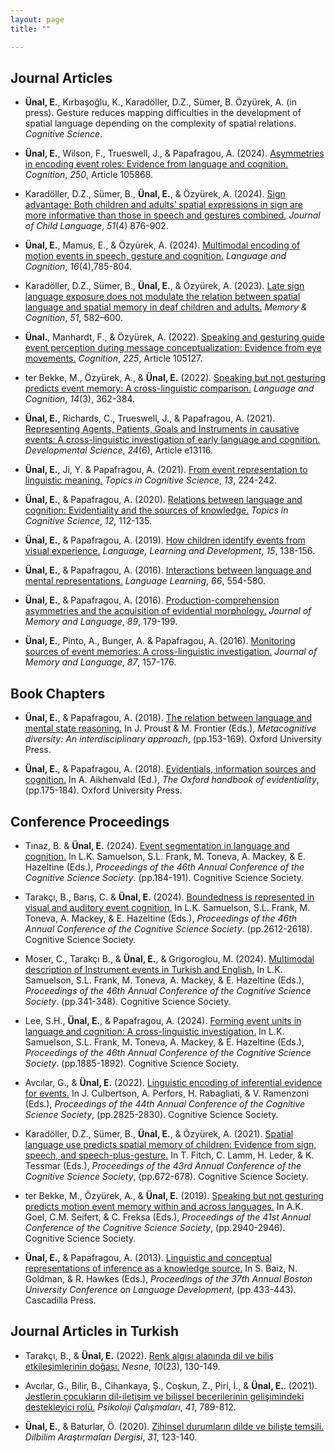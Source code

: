 ```yaml
---
layout: page
title: "" 

---
```


## Journal Articles

* **Ünal, E.**, Kırbaşoğlu, K., Karadöller, D.Z., Sümer, B. Özyürek, A. (in press). Gesture reduces mapping difficulties in the development of spatial language depending on the complexity of spatial relations. *Cognitive Science*.  

* **Ünal, E.**, Wilson, F., Trueswell, J., & Papafragou, A. (2024). [Asymmetries in encoding event roles: Evidence from language and cognition.](/papers/UWTP_COG2024.pdf) *Cognition*, *250*, Article 105868.
  
* Karadöller, D.Z., Sümer, B., **Ünal, E.**, & Özyürek, A. (2024). [Sign advantage: Both children and adults’ spatial expressions in sign are more informative than those in speech and gestures combined.](/papers/KSUO_JCL2024.pdf) *Journal of Child Language*, *51*(4) 876-902.
  
* **Ünal, E.**, Mamus, E., & Özyürek, A. (2024). [Multimodal encoding of motion events in speech, gesture and cognition.](/papers/UMO_2024LC.pdf) *Language and Cognition*, *16*(4),785-804.
  
* Karadöller, D.Z., Sümer, B., **Ünal, E.**, & Özyürek, A. (2023). [Late sign language exposure does not modulate the relation between spatial language and spatial memory in deaf children and adults.](/papers/KSUO_2022_MC.pdf) *Memory & Cognition*, *51*, 582–600.

* **Ünal.**, Manhardt, F., & Özyürek, A. (2022). [Speaking and gesturing guide event perception during  message conceptualization: Evidence from eye movements.](/papers/UMO_2022_COGN.pdf) *Cognition*, *225*, Article 105127.

* ter Bekke, M., Özyürek, A., & **Ünal, E.** (2022). [Speaking but not gesturing predicts event memory: A cross-linguistic comparison.](/papers/tBOU_2022_LC.pdf) *Language and Cognition*, *14*(3), 362-384.  

* **Ünal, E.**, Richards, C., Trueswell, J., & Papafragou, A. (2021). [Representing Agents, Patients, Goals and Instruments in causative events: A cross-linguistic investigation of early language and cognition.](/papers/URTP_DevSci_2021.pdf) *Developmental Science*, *24*(6), Article e13116.  

* **Ünal, E.**, Ji, Y. & Papafragou, A. (2021). [From event representation to linguistic meaning.](/papers/UJP-Topics-2021.pdf) *Topics in Cognitive Science*, *13*, 224-242.  

* **Ünal, E.**, & Papafragou, A. (2020). [Relations between language and cognition: Evidentiality and the sources of knowledge.](/papers/UP-2020-Topics.pdf) *Topics in Cognitive Science*, *12*, 112-135.  

* **Ünal, E.**, & Papafragou, A. (2019). [How children identify events from visual experience.](/papers/UP_2019_LLD.pdf) *Language, Learning and Development*, *15*, 138-156.  

* **Ünal, E.**, & Papafragou, A. (2016). [Interactions between language and mental representations.](/papers/UP-2016-LL.pdf) *Language Learning*, *66*, 554-580.  

* **Ünal, E.**, & Papafragou, A. (2016). [Production-comprehension asymmetries and the acquisition of evidential morphology.](/papers/UP_2016JML.pdf) *Journal of Memory and Language*, *89*, 179-199.  

* **Ünal, E.**, Pinto, A., Bunger, A. & Papafragou, A. (2016). [Monitoring sources of event memories: A cross-linguistic investigation.](/papers/UPBP2016JML.pdf) *Journal of Memory and Language*, *87*, 157-176. 

## Book Chapters

* **Ünal, E.**, & Papafragou, A. (2018). [The relation between language and mental state reasoning.](/papers/UP2018-metacogdiv.pdf) In J. Proust & M. Frontier (Eds.), *Metacognitive diversity: An interdisciplinary approach*, (pp.153-169). Oxford University Press.  

* **Ünal, E.**, & Papafragou, A. (2018). [Evidentials, information sources and cognition.](/papers/UP_OHE_2018.pdf) In A. Aikhenvald (Ed.), *The Oxford handbook of evidentiality*, (pp.175-184). Oxford University Press.

## Conference Proceedings
* Tınaz, B. & **Ünal, E.** (2024). [Event segmentation in language and cognition.](/papers/TU_cogsci2024.pdf) In L.K. Samuelson, S.L. Frank, M. Toneva, A. Mackey, & E. Hazeltine (Eds.),  *Proceedings of the 46th Annual Conference of the Cognitive Science Society*. (pp.184-191). Cognitive Science Society.

* Tarakçı, B., Barış, C. & **Ünal, E.** (2024). [Boundedness is represented in visual and auditory event cognition.](/papers/TBU_cogsci2024.pdf) In L.K. Samuelson, S.L. Frank, M. Toneva, A. Mackey, & E. Hazeltine (Eds.), *Proceedings of the 46th Annual Conference of the Cognitive Science Society*. (pp.2612-2618). Cognitive Science Society.

* Moser, C., Tarakçı B., & **Ünal, E.**, & Grigoroglou, M. (2024). [Multimodal description of Instrument events in Turkish and English.](/papers/MTUG_cogsci2024.pdf) In L.K. Samuelson, S.L. Frank, M. Toneva, A. Mackey, & E. Hazeltine (Eds.), *Proceedings of the 46th Annual Conference of the Cognitive Science Society*. (pp.341-348). Cognitive Science Society.

* Lee, S.H., **Ünal, E.**, & Papafragou, A. (2024). [Forming event units in language and cognition: A cross-linguistic investigation.](/papers/LUP_cogsci2024.pdf) In L.K. Samuelson, S.L. Frank, M. Toneva, A. Mackey, & E. Hazeltine (Eds.), *Proceedings of the 46th Annual Conference of the Cognitive Science Society*. (pp.1885-1892). Cognitive Science Society.

* Avcılar, G., & **Ünal, E.** (2022). [Linguistic encoding of inferential evidence for events.](/papers/AU_CogSci_2022.pdf) In J. Culbertson, A. Perfors, H. Rabagliati, & V. Ramenzoni (Eds.), *Proceedings of the 44th Annual Conference of the Cognitive Science Society*, (pp.2825-2830). Cognitive Science Society.

* Karadöller, D.Z., Sümer, B., **Ünal, E.**, & Özyürek, A. (2021). [Spatial language use predicts spatial memory of children: Evidence from sign, speech, and speech-plus-gesture.](/papers/KSUO_CogSci2021.pdf) In T. Fitch, C. Lamm, H. Leder, & K. Tessmar (Eds.), *Proceedings of the 43rd Annual Conference of the Cognitive Science Society*, (pp.672-678). Cognitive Science Society.  

* ter Bekke, M., Özyürek, A., & **Ünal, E.** (2019). [Speaking but not gesturing predicts motion event memory within and across languages.](/papers/terbekkeCS2019.pdf) In A.K. Goel, C.M. Seifert, & C. Freksa (Eds.), *Proceedings of the 41st Annual Conference of the Cognitive Science Society*, (pp.2940-2946). Cognitive Science Society.  

* **Ünal, E.**, & Papafragou, A. (2013). [Linguistic and conceptual representations of inference as a knowledge source.](/papers/UPBUCLD203.pdf) In S. Baiz, N. Goldman, & R. Hawkes (Eds.), *Proceedings of the 37th Annual Boston University Conference on Language Development*, (pp.433-443). Cascadilla Press.  

## Journal Articles in Turkish

* Tarakçı, B., & **Ünal, E.** (2022). [Renk algısı alanında dil ve biliş etkileşimlerinin doğası.](/papers/TU_Nesne_2022.pdf) *Nesne*, *10*(23), 130-149.  

* Avcılar, G., Bilir, B., Cihankaya, Ş., Coşkun, Z., Piri, İ., & **Ünal, E.**. (2021). [Jestlerin çocukların dil-iletişim ve bilişsel becerilerinin gelişimindeki destekleyici rolü.](/papers/ABCCPU_PC_2021.pdf) *Psikoloji Çalışmaları*, *41*, 789-812.  

* **Ünal, E.**, & Baturlar, Ö. (2020). [Zihinsel durumların dilde ve bilişte temsili.](/papers/UB-2020-DAD.pdf) *Dilbilim Araştırmaları Dergisi*, *31*, 123-140.  

